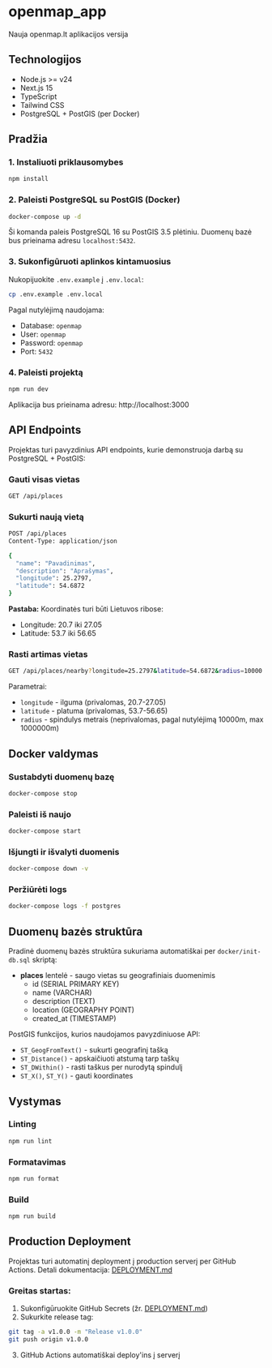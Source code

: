 # openmap_app
Nauja openmap.lt aplikacijos versija

## Technologijos
- Node.js >= v24
- Next.js 15
- TypeScript
- Tailwind CSS
- PostgreSQL + PostGIS (per Docker)

## Pradžia

### 1. Instaliuoti priklausomybes
```bash
npm install
```

### 2. Paleisti PostgreSQL su PostGIS (Docker)
```bash
docker-compose up -d
```

Ši komanda paleis PostgreSQL 16 su PostGIS 3.5 plėtiniu. Duomenų bazė bus prieinama adresu `localhost:5432`.

### 3. Sukonfigūruoti aplinkos kintamuosius
Nukopijuokite `.env.example` į `.env.local`:
```bash
cp .env.example .env.local
```

Pagal nutylėjimą naudojama:
- Database: `openmap`
- User: `openmap`
- Password: `openmap`
- Port: `5432`

### 4. Paleisti projektą
```bash
npm run dev
```

Aplikacija bus prieinama adresu: http://localhost:3000

## API Endpoints

Projektas turi pavyzdinius API endpoints, kurie demonstruoja darbą su PostgreSQL + PostGIS:

### Gauti visas vietas
```bash
GET /api/places
```

### Sukurti naują vietą
```bash
POST /api/places
Content-Type: application/json

{
  "name": "Pavadinimas",
  "description": "Aprašymas",
  "longitude": 25.2797,
  "latitude": 54.6872
}
```

**Pastaba:** Koordinatės turi būti Lietuvos ribose:
- Longitude: 20.7 iki 27.05
- Latitude: 53.7 iki 56.65

### Rasti artimas vietas
```bash
GET /api/places/nearby?longitude=25.2797&latitude=54.6872&radius=10000
```

Parametrai:
- `longitude` - ilguma (privalomas, 20.7-27.05)
- `latitude` - platuma (privalomas, 53.7-56.65)
- `radius` - spindulys metrais (neprivalomas, pagal nutylėjimą 10000m, max 1000000m)

## Docker valdymas

### Sustabdyti duomenų bazę
```bash
docker-compose stop
```

### Paleisti iš naujo
```bash
docker-compose start
```

### Išjungti ir išvalyti duomenis
```bash
docker-compose down -v
```

### Peržiūrėti logs
```bash
docker-compose logs -f postgres
```

## Duomenų bazės struktūra

Pradinė duomenų bazės struktūra sukuriama automatiškai per `docker/init-db.sql` skriptą:

- **places** lentelė - saugo vietas su geografiniais duomenimis
  - id (SERIAL PRIMARY KEY)
  - name (VARCHAR)
  - description (TEXT)
  - location (GEOGRAPHY POINT)
  - created_at (TIMESTAMP)

PostGIS funkcijos, kurios naudojamos pavyzdiniuose API:
- `ST_GeogFromText()` - sukurti geografinį tašką
- `ST_Distance()` - apskaičiuoti atstumą tarp taškų
- `ST_DWithin()` - rasti taškus per nurodytą spindulį
- `ST_X()`, `ST_Y()` - gauti koordinates

## Vystymas

### Linting
```bash
npm run lint
```

### Formatavimas
```bash
npm run format
```

### Build
```bash
npm run build
```

## Production Deployment

Projektas turi automatinį deployment į production serverį per GitHub Actions. Detali dokumentacija: [DEPLOYMENT.md](./docs/DEPLOYMENT.md)

### Greitas startas:

1. Sukonfigūruokite GitHub Secrets (žr. [DEPLOYMENT.md](./docs/DEPLOYMENT.md))
2. Sukurkite release tag:
```bash
git tag -a v1.0.0 -m "Release v1.0.0"
git push origin v1.0.0
```
3. GitHub Actions automatiškai deploy'ins į serverį
